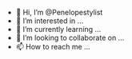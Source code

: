 - 👋 Hi, I’m @Penelopestylist
- 👀 I’m interested in ...
- 🌱 I’m currently learning ...
- 💞️ I’m looking to collaborate on ...
- 📫 How to reach me ...

<!---
Penelopestylist/Penelopestylist is a ✨ special ✨ repository because its `README.md` (this file) appears on your GitHub profile.
You can click the Preview link to take a look at your changes.
--->
